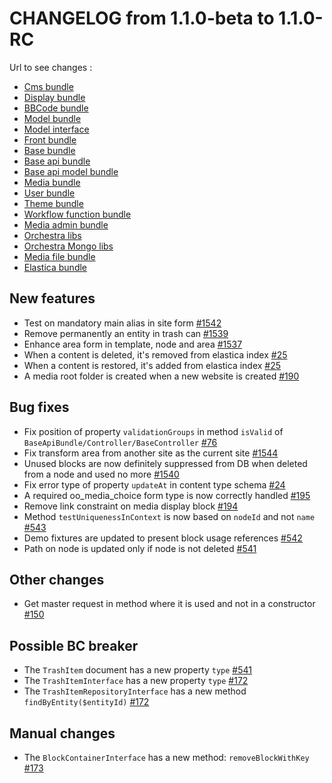 # CHANGELOG from 1.1.0-beta to 1.1.0-RC

Url to see changes : 

 - [Cms bundle](https://github.com/open-orchestra/open-orchestra-cms-bundle/compare/v1.1.0-beta...v1.1.0-RC)
 - [Display bundle](https://github.com/open-orchestra/open-orchestra-display-bundle/compare/v1.1.0-beta...v1.1.0-RC)
 - [BBCode bundle](https://github.com/open-orchestra/open-orchestra-bbcode-bundle/compare/v1.1.0-beta...v1.1.0-RC)
 - [Model bundle](https://github.com/open-orchestra/open-orchestra-model-bundle/compare/v1.1.0-beta...v1.1.0-RC)
 - [Model interface](https://github.com/open-orchestra/open-orchestra-model-interface/compare/v1.1.0-beta...v1.1.0-RC)
 - [Front bundle](https://github.com/open-orchestra/open-orchestra-front-bundle/compare/v1.1.0-beta...v1.1.0-RC)
 - [Base bundle](https://github.com/open-orchestra/open-orchestra-base-bundle/compare/v1.1.0-beta...v1.1.0-RC)
 - [Base api bundle](https://github.com/open-orchestra/open-orchestra-base-api-bundle/compare/v1.1.0-beta...v1.1.0-RC)
 - [Base api model bundle](https://github.com/open-orchestra/open-orchestra-base-api-mongo-model-bundle/compare/v1.1.0-beta...v1.1.0-RC)
 - [Media bundle](https://github.com/open-orchestra/open-orchestra-media-bundle/compare/v1.1.0-beta...v1.1.0-RC)
 - [User bundle](https://github.com/open-orchestra/open-orchestra-user-bundle/compare/v1.1.0-beta...v1.1.0-RC)
 - [Theme bundle](https://github.com/open-orchestra/open-orchestra-theme-bundle/compare/v1.1.0-beta...v1.1.0-RC)
 - [Workflow function bundle](https://github.com/open-orchestra/open-orchestra-worflow-function-bundle/compare/v1.1.0-beta...v1.1.0-RC)
 - [Media admin bundle](https://github.com/open-orchestra/open-orchestra-media-admin-bundle/compare/v1.1.0-beta...v1.1.0-RC)
 - [Orchestra libs](https://github.com/open-orchestra/open-orchestra-libs/compare/v1.1.0-beta...v1.1.0-RC)
 - [Orchestra Mongo libs](https://github.com/open-orchestra/open-orchestra-mongo-libs/compare/v1.1.0-beta...v1.1.0-RC)
 - [Media file bundle](https://github.com/open-orchestra/open-orchestra-media-file-bundle/compare/v1.1.0-beta...v1.1.0-RC)
 - [Elastica bundle](https://github.com/open-orchestra/open-orchestra-elastica-bundle/compare/v1.1.0-beta...v1.1.0-RC)


## New features

- Test on mandatory main alias in site form [#1542](https://github.com/open-orchestra/open-orchestra-cms-bundle/pull/1542)
- Remove permanently an entity in trash can [#1539](https://github.com/open-orchestra/open-orchestra-cms-bundle/pull/1539)
- Enhance area form in template, node and area [#1537](https://github.com/open-orchestra/open-orchestra-cms-bundle/pull/1537)
- When a content is deleted, it's removed from elastica index [#25](https://github.com/open-orchestra/open-orchestra-elastica-bundle/pull/25)
- When a content is restored, it's added from elastica index [#25](https://github.com/open-orchestra/open-orchestra-elastica-bundle/pull/25)
- A media root folder is created when a new website is created [#190](https://github.com/open-orchestra/open-orchestra-media-admin-bundle/pull/190)

## Bug fixes

- Fix position of property `validationGroups` in method `isValid` of `BaseApiBundle/Controller/BaseController` [#76](https://github.com/open-orchestra/open-orchestra-base-api-bundle/pull/76)
- Fix transform area from another site as the current site [#1544](https://github.com/open-orchestra/open-orchestra-cms-bundle/pull/1544)
- Unused blocks are now definitely suppressed from DB when deleted from a node and used no more [#1540](https://github.com/open-orchestra/open-orchestra-cms-bundle/pull/1540)
- Fix error type of property ``updateAt`` in content type schema [#24](https://github.com/open-orchestra/open-orchestra-elastica-bundle/pull/24)
- A required oo_media_choice form type is now correctly handled [#195](https://github.com/open-orchestra/open-orchestra-media-admin-bundle/pull/195)
- Remove link constraint on media display block [#194](https://github.com/open-orchestra/open-orchestra-media-admin-bundle/pull/194)
- Method ``testUniquenessInContext`` is now based on ``nodeId`` and not ``name`` [#543](https://github.com/open-orchestra/open-orchestra-model-bundle/pull/543)
- Demo fixtures are updated to present block usage references [#542](https://github.com/open-orchestra/open-orchestra-model-bundle/pull/542)
- Path on node is updated only if node is not deleted [#541](https://github.com/open-orchestra/open-orchestra-model-bundle/pull/541)

## Other changes

- Get master request in method where it is used and not in a constructor [#150](https://github.com/open-orchestra/open-orchestra-front-bundle/pull/150)

## Possible BC breaker

- The `TrashItem` document has a new property `type` [#541](https://github.com/open-orchestra/open-orchestra-model-bundle/pull/541)
- The `TrashItemInterface` has a new property `type` [#172](https://github.com/open-orchestra/open-orchestra-model-interface/pull/172)
- The `TrashItemRepositoryInterface` has a new method `findByEntity($entityId)` [#172](https://github.com/open-orchestra/open-orchestra-model-interface/pull/172)
## Manual changes
- The `BlockContainerInterface` has a new method: `removeBlockWithKey` [#173](https://github.com/open-orchestra/open-orchestra-model-interface/pull/173)

